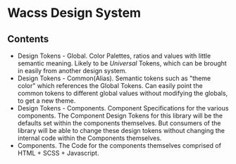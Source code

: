 # Wacss Design System

## Contents
- Design Tokens - Global. Color Palettes, ratios and values with little semantic meaning. Likely to be *Universal* Tokens, which can be brought in easily from another design system.
- Design Tokens - Common(Alias). Semantic tokens such as "theme color" which references the Global Tokens. Can easily point the common tokens to different global values without modifying the globals, to get a new theme.
- Design Tokens - Components. Component Specifications for the various components. The Component Design Tokens for this library will be the defaults set within the components themselves. But consumers of the library will be able to change these design tokens without changing the internal code within the Components themselves.
- Components. The Code for the components themselves comprised of HTML + SCSS + Javascript.

